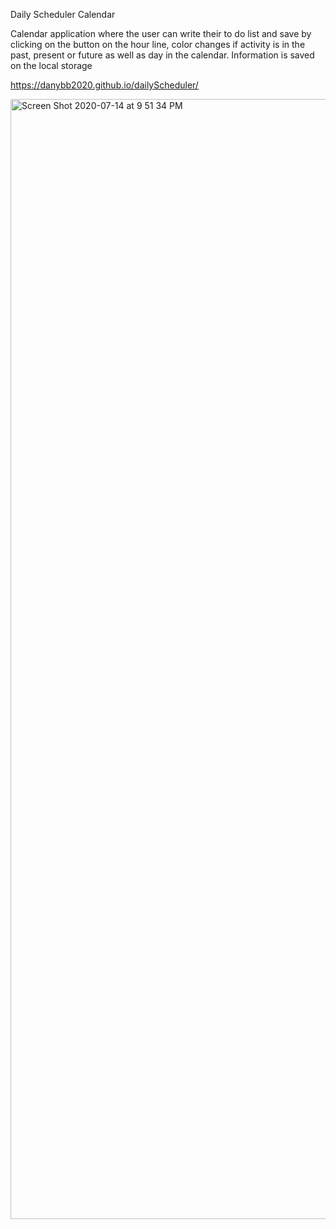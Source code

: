 Daily Scheduler Calendar

Calendar application where the user can write their to do list and save by clicking on the button on the hour line, color changes if activity is in the past, present or future as well as day in the calendar. Information is saved on the local storage 

https://danybb2020.github.io/dailyScheduler/

<img width="1792" alt="Screen Shot 2020-07-14 at 9 51 34 PM" src="https://user-images.githubusercontent.com/65620789/87504776-36438500-c61c-11ea-8618-c609b999ee4f.png">

